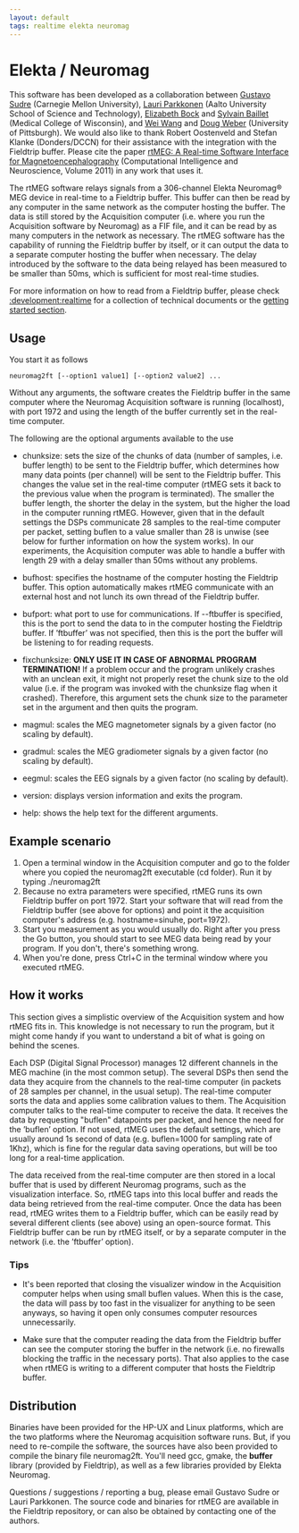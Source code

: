 ```yaml
---
layout: default
tags: realtime elekta neuromag
---
```



# Elekta / Neuromag

This software has been developed as a collaboration between [Gustavo Sudre](/gsudre@andrew.cmu.edu) (Carnegie Mellon University), [Lauri Parkkonen](/lauri@neuro.hut.fi) (Aalto University School of Science and Technology), [Elizabeth Bock](/ebock@mcw.edu) and [Sylvain Baillet](/sbaillet@mcw.edu) (Medical College of Wisconsin), and [Wei Wang](/wangwei3@pitt.edu) and [Doug Weber](/djw50@pitt.edu) (University of Pittsburgh). We would also like to thank Robert Oostenveld and Stefan Klanke (Donders/DCCN) for their assistance with the integration with the Fieldtrip buffer. Please cite the paper [rtMEG: A Real-time Software Interface for Magnetoencephalography](http://www.hindawi.com/journals/cin/2011/327953/) (Computational Intelligence and Neuroscience,
Volume 2011) in any work that uses it.

The rtMEG software relays signals from a 306-channel Elekta Neuromag® MEG device in real-time to a Fieldtrip buffer. This buffer can then be read by any computer in the same network as the computer hosting the buffer. The data is still stored by the Acquisition computer (i.e. where you run the Acquisition software by Neuromag) as a FIF file, and it can be read by as many computers in the network as necessary. The rtMEG software has the capability of running the Fieldtrip buffer by itself, or it can output the data to a separate computer hosting the buffer when necessary. The delay introduced by the software to the data being relayed has been measured to be smaller than 50ms, which is sufficient for most real-time studies. 

For more information on how to read from a Fieldtrip buffer, please check [:development:realtime](/development/realtime) for a collection of technical documents or the [getting started section](/getting_started/realtime).


## Usage

You start it as follows

    neuromag2ft [--option1 value1] [--option2 value2] ...

Without any arguments, the software creates the Fieldtrip buffer in the same computer where the Neuromag Acquisition software is running (localhost), with port 1972 and using the length of the buffer currently set in the real-time computer.

The following are the optional arguments available to the use

*  chunksize: sets the size of the chunks of data (number of samples, i.e. buffer length) to be sent to the Fieldtrip buffer, which determines how many data points (per channel) will be sent to the Fieldtrip buffer. This changes the value set in the real-time computer (rtMEG sets it back to the previous value when the program is terminated). The smaller the buffer length, the shorter the delay in the system, but the higher the load in the computer running rtMEG. However, given that in the default settings the DSPs communicate 28 samples to the real-time computer per packet, setting buflen to a value smaller than 28 is unwise (see below for further information on how the system works). In our experiments, the Acquisition computer was able to handle a buffer with length 29 with a delay smaller than 50ms without any problems. 

*  bufhost: specifies the hostname of the computer hosting the Fieldtrip buffer. This option automatically makes rtMEG communicate with an external host and not lunch its own thread of the Fieldtrip buffer.

*  bufport: what port to use for communications. If --ftbuffer is specified, this is the port to send the data to in the computer hosting the Fieldtrip buffer. If ’ftbuffer’ was not specified, then this is the port the buffer will be listening to for reading requests.  

*  fixchunksize: **ONLY USE IT IN CASE OF ABNORMAL PROGRAM TERMINATION!** If a problem occur and the program unlikely crashes with an unclean exit, it might not properly reset the chunk size to the old value (i.e. if the program was invoked with the chunksize flag when it crashed). Therefore, this argument sets the chunk size to the parameter set in the argument and then quits the program.

*  magmul: scales the MEG magnetometer signals by a given factor (no scaling by default).

*  gradmul: scales the MEG gradiometer signals by a given factor (no scaling by default).

*  eegmul: scales the EEG signals by a given factor (no scaling by default).

*  version: displays version information and exits the program.

*  help: shows the help text for the different arguments.


##  Example scenario

 1.  Open a terminal window in the Acquisition computer and go to the folder where you copied the neuromag2ft executable (cd folder). Run it by typing ./neuromag2ft
 2.  Because no extra parameters were specified, rtMEG runs its own Fieldtrip buffer on port 1972. Start your software that will read from the Fieldtrip buffer (see above for options) and point it the acquisition computer's address (e.g. hostname=sinuhe, port=1972).
 3.  Start you measurement as you would usually do. Right after you press the Go button, you should start to see MEG data being read by your program. If you don't, there's something wrong.
 4.  When you're done, press Ctrl+C in the terminal window where you executed rtMEG. 


##  How it works

This section gives a simplistic overview of the Acquisition system and how rtMEG fits in. This knowledge is not necessary to run the program, but it might come handy if you want to understand a bit of what is going on behind the scenes.

Each DSP (Digital Signal Processor) manages 12 different channels in the MEG machine (in the most common setup). The several DSPs then send the data they acquire from the channels to the real-time computer (in packets of 28 samples per channel, in the usual setup). The real-time computer sorts the data and applies some calibration values to them. The Acquisition computer talks to the real-time computer to receive the data. It receives the data by requesting "buflen" datapoints per packet, and hence the need for the ’buflen’ option. If not used, rtMEG uses the default settings, which are usually around 1s second of data (e.g. buflen=1000 for sampling rate of 1Khz), which is fine for the regular data saving operations, but will be too long for a real-time application. 

The data received from the real-time computer are then stored in a local buffer that is used by different Neuromag programs, such as the visualization interface. So, rtMEG taps into this local buffer and reads the data being retrieved from the real-time computer. Once the data has been read, rtMEG writes them to a Fieldtrip buffer, which can be easily read by several different clients (see above) using an open-source format. This Fieldtrip buffer can be run by rtMEG itself, or by a separate computer in the network (i.e. the ’ftbuffer’ option). 


###  Tips


*  It's been reported that closing the visualizer window in the Acquisition computer helps when using small buflen values. When this is the case, the data will pass by too fast in the visualizer for anything to be seen anyways, so having it open only consumes computer resources unnecessarily.

*  Make sure that the computer reading the data from the Fieldtrip buffer can see the computer storing the buffer in the network (i.e. no firewalls blocking the traffic in the necessary ports). That also applies to the case when rtMEG is writing to a different computer that hosts the Fieldtrip buffer.   


##   Distribution

Binaries have been provided for the HP-UX and Linux platforms, which are the two platforms where the Neuromag acquisition software runs. But, if you need to re-compile the software, the sources have also been provided to compile the binary file neuromag2ft. You'll need gcc, gmake, the **buffer** library (provided by Fieldtrip), as well as a few libraries provided by Elekta Neuromag.

Questions / suggestions / reporting a bug, please email Gustavo Sudre or Lauri Parkkonen. The source code and binaries for rtMEG are available in the Fieldtrip repository, or can also be obtained by contacting one of the authors.
